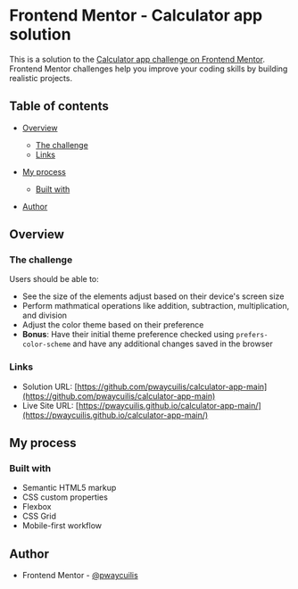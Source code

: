 # Frontend Mentor - Calculator app solution

This is a solution to the [Calculator app challenge on Frontend Mentor](https://www.frontendmentor.io/challenges/calculator-app-9lteq5N29). Frontend Mentor challenges help you improve your coding skills by building realistic projects. 

## Table of contents

- [Overview](#overview)
  - [The challenge](#the-challenge)
  - [Links](#links)
- [My process](#my-process)
  - [Built with](#built-with)

- [Author](#author)



## Overview

### The challenge

Users should be able to:

- See the size of the elements adjust based on their device's screen size
- Perform mathmatical operations like addition, subtraction, multiplication, and division
- Adjust the color theme based on their preference
- **Bonus**: Have their initial theme preference checked using `prefers-color-scheme` and have any additional changes saved in the browser



### Links

- Solution URL: [https://github.com/pwaycuilis/calculator-app-main](https://github.com/pwaycuilis/calculator-app-main)
- Live Site URL: [https://pwaycuilis.github.io/calculator-app-main/](https://pwaycuilis.github.io/calculator-app-main/)

## My process

### Built with

- Semantic HTML5 markup
- CSS custom properties
- Flexbox
- CSS Grid
- Mobile-first workflow






## Author


- Frontend Mentor - [@pwaycuilis](https://www.frontendmentor.io/profile/pwaycuilis)



